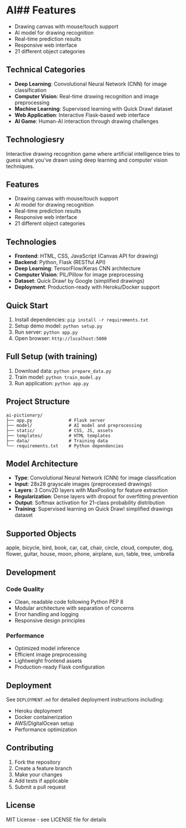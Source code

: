 # AI## Features

- Drawing canvas with mouse/touch support
- AI model for drawing recognition
- Real-time prediction results
- Responsive web interface
- 21 different object categories

## Technical Categories

- **Deep Learning**: Convolutional Neural Network (CNN) for image classification
- **Computer Vision**: Real-time drawing recognition and image preprocessing
- **Machine Learning**: Supervised learning with Quick Draw! dataset
- **Web Application**: Interactive Flask-based web interface
- **AI Game**: Human-AI interaction through drawing challenges

## Technologiesry

Interactive drawing recognition game where artificial intelligence tries to guess what you've drawn using deep learning and computer vision techniques.

## Features

- Drawing canvas with mouse/touch support
- AI model for drawing recognition
- Real-time prediction results
- Responsive web interface
- 21 different object categories

## Technologies

- **Frontend**: HTML, CSS, JavaScript (Canvas API for drawing)
- **Backend**: Python, Flask (RESTful API)
- **Deep Learning**: TensorFlow/Keras CNN architecture
- **Computer Vision**: PIL/Pillow for image preprocessing
- **Dataset**: Quick Draw! by Google (simplified drawings)
- **Deployment**: Production-ready with Heroku/Docker support

## Quick Start

1. Install dependencies: `pip install -r requirements.txt`
2. Setup demo model: `python setup.py`
3. Run server: `python app.py`
4. Open browser: `http://localhost:5000`

## Full Setup (with training)

1. Download data: `python prepare_data.py`
2. Train model: `python train_model.py`
3. Run application: `python app.py`

## Project Structure

```text
ai-pictionary/
├── app.py              # Flask server
├── model/              # AI model and preprocessing
├── static/             # CSS, JS, assets
├── templates/          # HTML templates
├── data/               # Training data
└── requirements.txt    # Python dependencies
```

## Model Architecture

- **Type**: Convolutional Neural Network (CNN) for image classification
- **Input**: 28x28 grayscale images (preprocessed drawings)
- **Layers**: 3 Conv2D layers with MaxPooling for feature extraction
- **Regularization**: Dense layers with dropout for overfitting prevention
- **Output**: Softmax activation for 21-class probability distribution
- **Training**: Supervised learning on Quick Draw! simplified drawings dataset

## Supported Objects

apple, bicycle, bird, book, car, cat, chair, circle, cloud, computer, dog, flower, guitar, house, moon, phone, airplane, sun, table, tree, umbrella

## Development

### Code Quality

- Clean, readable code following Python PEP 8
- Modular architecture with separation of concerns
- Error handling and logging
- Responsive design principles

### Performance

- Optimized model inference
- Efficient image preprocessing
- Lightweight frontend assets
- Production-ready Flask configuration

## Deployment

See `DEPLOYMENT.md` for detailed deployment instructions including:

- Heroku deployment
- Docker containerization
- AWS/DigitalOcean setup
- Performance optimization

## Contributing

1. Fork the repository
2. Create a feature branch
3. Make your changes
4. Add tests if applicable
5. Submit a pull request

## License

MIT License - see LICENSE file for details
